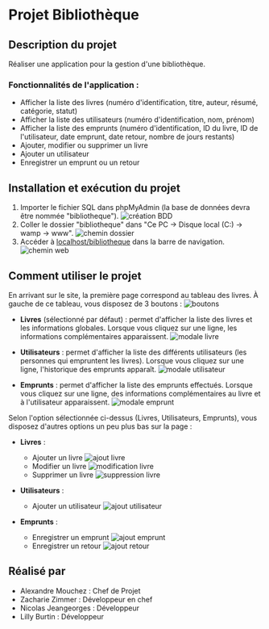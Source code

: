 # Projet Bibliothèque

## Description du projet

Réaliser une application pour la gestion d'une bibliothèque.

### Fonctionnalités de l'application :

- Afficher la liste des livres (numéro d'identification, titre, auteur, résumé, catégorie, statut)
- Afficher la liste des utilisateurs (numéro d'identification, nom, prénom)
- Afficher la liste des emprunts (numéro d'identification, ID du livre, ID de l'utilisateur, date emprunt, date retour, nombre de jours restants)
- Ajouter, modifier ou supprimer un livre
- Ajouter un utilisateur
- Enregistrer un emprunt ou un retour

## Installation et exécution du projet

1. Importer le fichier SQL dans phpMyAdmin (la base de données devra être nommée "bibliotheque").
    ![création BDD](image_readme/bdd.png "création BDD")
2. Coller le dossier "bibliotheque" dans "Ce PC -> Disque local (C:) -> wamp -> www".
    ![chemin dossier](image_readme/chemin.png "chemin dossier")
3. Accéder à [localhost/bibliotheque](http://localhost/bibliotheque) dans la barre de navigation.
    ![chemin web](image_readme/cheminweb.png "chemin web")

## Comment utiliser le projet

En arrivant sur le site, la première page correspond au tableau des livres. À gauche de ce tableau, vous disposez de 3 boutons :
![boutons](image_readme/boutons.png "boutons")

- **Livres** (sélectionné par défaut) : permet d'afficher la liste des livres et les informations globales. Lorsque vous cliquez sur une ligne, les informations complémentaires apparaissent.
![modale livre](image_readme/modalelivre.png "modale livre")

- **Utilisateurs** : permet d'afficher la liste des différents utilisateurs (les personnes qui empruntent les livres). Lorsque vous cliquez sur une ligne, l'historique des emprunts apparaît.
![modale utilisateur](image_readme/modaleutilisateur.png "modale utilisateur")

- **Emprunts** : permet d'afficher la liste des emprunts effectués. Lorsque vous cliquez sur une ligne, des informations complémentaires au livre et à l'utilisateur apparaissent.
![modale emprunt](image_readme/modaleemprunt.png "modale emprunt")

Selon l'option sélectionnée ci-dessus (Livres, Utilisateurs, Emprunts), vous disposez d'autres options un peu plus bas sur la page :

- **Livres** :
    - Ajouter un livre 
        ![ajout livre](image_readme/ajoutlivre.png "ajout livre")
    - Modifier un livre
        ![modification livre](image_readme/modificationlivre.png "modification livre")
    - Supprimer un livre
        ![suppression livre](image_readme/supprimerlivre.png "suppression livre")

- **Utilisateurs** :
    - Ajouter un utilisateur
        ![ajout utilisateur](image_readme/ajoututilisateur.png "ajout utilisateur")

- **Emprunts** :
    - Enregistrer un emprunt
        ![ajout emprunt](image_readme/ajoutemprunt.png "ajout emprunt")
    - Enregistrer un retour
        ![ajout retour](image_readme/ajoutretour.png "ajout retour")

## Réalisé par

- Alexandre Mouchez : Chef de Projet
- Zacharie Zimmer : Développeur en chef
- Nicolas Jeangeorges : Développeur
- Lilly Burtin : Développeur
